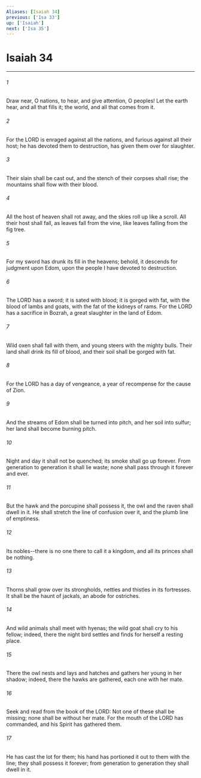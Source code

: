```yaml
---
Aliases: [Isaiah 34]
previous: ['Isa 33']
up: ['Isaiah']
next: ['Isa 35']
---
```

# Isaiah 34

***

 

###### 1 
Draw near, O nations, to hear, 
 and give attention, O peoples! 
 Let the earth hear, and all that fills it; 
 the world, and all that comes from it. 
 
 

###### 2 
For the LORD is enraged against all the nations, 
 and furious against all their host; 
 he has devoted them to destruction, has given them over for slaughter. 
 
 

###### 3 
Their slain shall be cast out, 
 and the stench of their corpses shall rise; 
 the mountains shall flow with their blood. 
 
 

###### 4 
All the host of heaven shall rot away, 
 and the skies roll up like a scroll. 
 All their host shall fall, 
 as leaves fall from the vine, 
 like leaves falling from the fig tree.
 
 

###### 5 
For my sword has drunk its fill in the heavens; 
 behold, it descends for judgment upon Edom, 
 upon the people I have devoted to destruction. 
 
 

###### 6 
The LORD has a sword; it is sated with blood; 
 it is gorged with fat, 
 with the blood of lambs and goats, 
 with the fat of the kidneys of rams. 
 For the LORD has a sacrifice in Bozrah, 
 a great slaughter in the land of Edom. 
 
 

###### 7 
Wild oxen shall fall with them, 
 and young steers with the mighty bulls. 
 Their land shall drink its fill of blood, 
 and their soil shall be gorged with fat.
 
 

###### 8 
For the LORD has a day of vengeance, 
 a year of recompense for the cause of Zion. 
 
 

###### 9 
And the streams of Edom shall be turned into pitch, 
 and her soil into sulfur; 
 her land shall become burning pitch. 
 
 

###### 10 
Night and day it shall not be quenched; 
 its smoke shall go up forever. 
 From generation to generation it shall lie waste; 
 none shall pass through it forever and ever. 
 
 

###### 11 
But the hawk and the porcupine shall possess it, 
 the owl and the raven shall dwell in it. 
 He shall stretch the line of confusion over it, 
 and the plumb line of emptiness. 
 
 

###### 12 
Its nobles--there is no one there to call it a kingdom, 
 and all its princes shall be nothing.
 
 

###### 13 
Thorns shall grow over its strongholds, 
 nettles and thistles in its fortresses. 
 It shall be the haunt of jackals, 
 an abode for ostriches. 
 
 

###### 14 
And wild animals shall meet with hyenas; 
 the wild goat shall cry to his fellow; 
 indeed, there the night bird settles 
 and finds for herself a resting place.
 
 

###### 15 
There the owl nests and lays 
 and hatches and gathers her young in her shadow; 
 indeed, there the hawks are gathered, 
 each one with her mate. 
 
 

###### 16 
Seek and read from the book of the LORD: 
 Not one of these shall be missing; 
 none shall be without her mate. 
 For the mouth of the LORD has commanded, 
 and his Spirit has gathered them. 
 
 

###### 17 
He has cast the lot for them; 
 his hand has portioned it out to them with the line; 
 they shall possess it forever; 
 from generation to generation they shall dwell in it.
 
